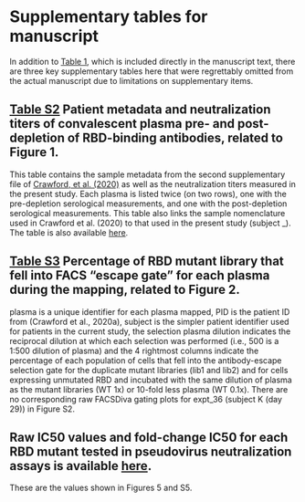 # Supplementary tables for manuscript

In addition to [Table 1](https://raw.githubusercontent.com/jbloomlab/SARS-CoV-2-RBD_MAP_HAARVI_sera/main/results/supp_data/human_sera_raw_data.csv), which is included directly in the manuscript text, there are three key supplementary tables here that were regrettably omitted from the actual manuscript due to limitations on supplementary items.

## [Table S2](./TableS2.csv) Patient metadata and neutralization titers of convalescent plasma pre- and post-depletion of RBD-binding antibodies, related to Figure 1.
This table contains the sample metadata from the second supplementary file of [Crawford, et al. (2020)](https://academic.oup.com/jid/advance-article/doi/10.1093/infdis/jiaa618/5916372) as well as the neutralization titers measured in the present study. Each plasma is listed twice (on two rows), one with the pre-depletion serological measurements, and one with the post-depletion serological measurements. This table also links the sample nomenclature used in Crawford et al. (2020) to that used in the present study (subject _). The table is also available [here](https://github.com/jbloomlab/SARS-CoV-2-RBD_MAP_HAARVI_sera/blob/main/experimental_validations/results/rbd_absorptions/rbd_depletion_foldchange_ic50.csv).

## [Table S3](./TableS3_FACSinfo.xlsx) Percentage of RBD mutant library that fell into FACS “escape gate” for each plasma during the mapping, related to Figure 2.
plasma is a unique identifier for each plasma mapped, PID is the patient ID from (Crawford et al., 2020a), subject is the simpler patient identifier used for patients in the current study, the selection plasma dilution indicates the reciprocal dilution at which each selection was performed (i.e., 500 is a 1:500 dilution of plasma) and the 4 rightmost columns indicate the percentage of each population of cells that fell into the antibody-escape selection gate for the duplicate mutant libraries (lib1 and lib2) and for cells expressing unmutated RBD and incubated with the same dilution of plasma as the mutant libraries (WT 1x) or 10-fold less plasma (WT 0.1x).
There are no corresponding raw FACSDiva gating plots for expt_36 (subject K (day 29)) in Figure S2.

## Raw IC50 values and fold-change IC50 for each RBD mutant tested in pseudovirus neutralization assays is available [here](https://github.com/jbloomlab/SARS-CoV-2-RBD_MAP_HAARVI_sera/blob/main/experimental_validations/results/mutant_neuts_results/mutants_foldchange_ic50.csv).
These are the values shown in Figures 5 and S5.
